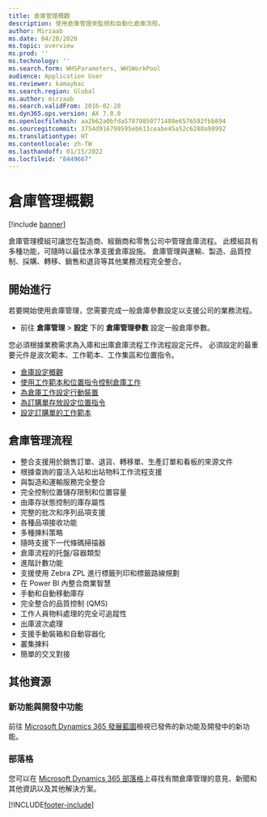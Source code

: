 ```yaml
---
title: 倉庫管理概觀
description: 使用倉庫管理來監視和自動化倉庫流程。
author: Mirzaab
ms.date: 04/20/2020
ms.topic: overview
ms.prod: ''
ms.technology: ''
ms.search.form: WHSParameters, WHSWorkPool
audience: Application User
ms.reviewer: kamaybac
ms.search.region: Global
ms.author: mirzaab
ms.search.validFrom: 2016-02-28
ms.dyn365.ops.version: AX 7.0.0
ms.openlocfilehash: aa2b62a0bfda57879850771488e6576592fbb894
ms.sourcegitcommit: 3754d916799595eb611ceabe45a52c6280a98992
ms.translationtype: HT
ms.contentlocale: zh-TW
ms.lasthandoff: 01/15/2022
ms.locfileid: "8449667"
---
```

# <a name="warehouse-management-overview"></a>倉庫管理概觀

[!include [banner](../includes/banner.md)]

倉庫管理模組可讓您在製造商、經銷商和零售公司中管理倉庫流程。 此模組具有多種功能，可隨時以最佳水準支援倉庫設施。 倉庫管理與運輸、製造、品質控制、採購、轉移、銷售和退貨等其他業務流程完全整合。

## <a name="get-started"></a>開始進行
若要開始使用倉庫管理，您需要完成一般倉庫參數設定以支援公司的業務流程。

- 前往 **倉庫管理** > **設定** 下的 **倉庫管理參數** 設定一般倉庫參數。

您必須根據業務需求為入庫和出庫倉庫流程工作流程設定元件。 必須設定的最重要元件是波次範本、工作範本、工作集區和位置指令。

- [倉庫設定概觀](warehouse-configuration.md)
- [使用工作範本和位置指令控制倉庫工作](control-warehouse-location-directives.md)
- [為倉庫工作設定行動裝置](configure-mobile-devices-warehouse.md)
- [為訂購單存放設定位置指令](../transportation/tasks/set-up-location-directive-purchase-order-put-away.md)
- [設定訂購單的工作範本](./tasks/set-up-work-template-purchase-orders.md)

## <a name="warehouse-management-processes"></a>倉庫管理流程
- 整合支援用於銷售訂單、退貨、轉移單、生產訂單和看板的來源文件  
- 根據查詢的靈活入站和出站物料工作流程支援
- 與製造和運輸服務完全整合
- 完全控制位置儲存限制和位置容量
- 由庫存狀態控制的庫存屬性
- 完整的批次和序列品項支援
- 各種品項接收功能
- 多種揀料策略
- 隨時支援下一代條碼掃描器
- 倉庫流程的托盤/容器類型
- 進階計數功能
- 支援使用 Zebra ZPL 進行標籤列印和標籤路線規劃
- 在 Power BI 內整合商業智慧
- 手動和自動移動庫存
- 完全整合的品質控制 (QMS)
- 工作人員物料處理的完全可追蹤性
- 出庫波次處理
- 支援手動裝箱和自動容器化
- 叢集揀料
- 簡單的交叉對接

## <a name="additional-resources"></a>其他資源
### <a name="whats-new-and-in-development"></a>新功能與開發中功能
前往 [Microsoft Dynamics 365 發展藍圖](https://roadmap.dynamics.com/)檢視已發佈的新功能及開發中的新功能。

### <a name="blogs"></a>部落格
您可以在 [Microsoft Dynamics 365 部落格](https://community.dynamics.com/b/msftdynamicsblog)上尋找有關倉庫管理的意見、新聞和其他資訊以及其他解決方案。


 



[!INCLUDE[footer-include](../../includes/footer-banner.md)]